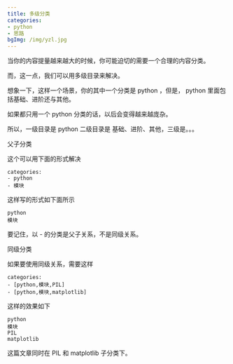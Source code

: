```yaml
---
title: 多级分类
categories: 
- python
- 思路
bgImg: /img/yzl.jpg
---
```

  当你的内容提量越来越大的时候，你可能迫切的需要一个合理的内容分类。

  而，这一点，我们可以用多级目录来解决。

  想象一下，这样一个场景，你的其中一个分类是 python ，但是， python 里面包括基础、进阶还与其他。

  如果都只用一个 python 分类的话，以后会变得越来越庞杂。

  所以，一级目录是 python 二级目录是 基础、进阶、其他，三级是。。。


  父子分类

  这个可以用下面的形式解决

	categories:
	- python
	- 模块
  这样写的形式如下面所示

	python
	模块
  要记住，以 - 的分类是父子关系，不是同级关系。


  同级分类

  如果要使用同级关系，需要这样

	categories:
	- [python,模块,PIL]
	- [python,模块,matplotlib]
  这样的效果如下

	python
	模块
	PIL
	matplotlib
  这篇文章同时在 PIL 和 matplotlib 子分类下。